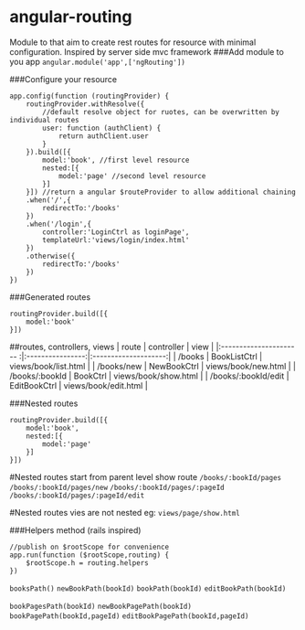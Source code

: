 angular-routing
==================
Module to that aim to create rest routes for resource with minimal configuration. Inspired by server side mvc framework
###Add module to you app
`angular.module('app',['ngRouting'])`

###Configure your resource
```
app.config(function (routingProvider) {
    routingProvider.withResolve({
    	//default resolve object for ruotes, can be overwritten by individual routes
        user: function (authClient) {
            return authClient.user
        }
    }).build([{
        model:'book', //first level resource
        nested:[{
            model:'page' //second level resource
        }]
    }]) //return a angular $routeProvider to allow additional chaining
    .when('/',{
        redirectTo:'/books'
    })
    .when('/login',{
        controller:'LoginCtrl as loginPage',
        templateUrl:'views/login/index.html'
    })
    .otherwise({
        redirectTo:'/books'
    })
})
```
###Generated routes
```
routingProvider.build([{
    model:'book'
}])
```
##routes, controllers, views
| route                   | controller       | view                 |
|:---------------------- :|:----------------:|:--------------------:|
| /books                  | BookListCtrl     | views/book/list.html |
| /books/new              | NewBookCtrl      | views/book/new.html  |
| /books/:bookId          | BookCtrl         | views/book/show.html |
| /books/:bookId/edit     | EditBookCtrl     | views/book/edit.html |

###Nested routes
```
routingProvider.build([{
    model:'book',
    nested:[{
        model:'page'
    }]
}])
```
#Nested routes start from parent level show route
`/books/:bookId/pages`
`/books/:bookId/pages/new`
`/books/:bookId/pages/:pageId`
`/books/:bookId/pages/:pageId/edit`

#Nested routes vies are not nested eg: `views/page/show.html`

###Helpers method (rails inspired)
```
//publish on $rootScope for convenience
app.run(function ($rootScope,routing) {
    $rootScope.h = routing.helpers
})
```

`booksPath()`
`newBookPath(bookId)`
`bookPath(bookId)`
`editBookPath(bookId)`

`bookPagesPath(bookId)`
`newBookPagePath(bookId)`
`bookPagePath(bookId,pageId)`
`editBookPagePath(bookId,pageId)`

